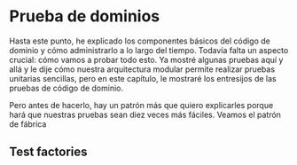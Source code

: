# Prueba de dominios

Hasta este punto, he explicado los componentes básicos del código de dominio y cómo administrarlo a lo largo del tiempo. Todavía falta un aspecto crucial: cómo vamos a probar todo esto. Ya mostré algunas pruebas aquí y allá y le dije cómo nuestra arquitectura modular permite realizar pruebas unitarias sencillas, pero en este capítulo, le mostraré los entresijos de las pruebas de código de dominio.

Pero antes de hacerlo, hay un patrón más que quiero explicarles porque hará que nuestras pruebas sean diez veces más fáciles. Veamos el patrón de fábrica

## Test factories
